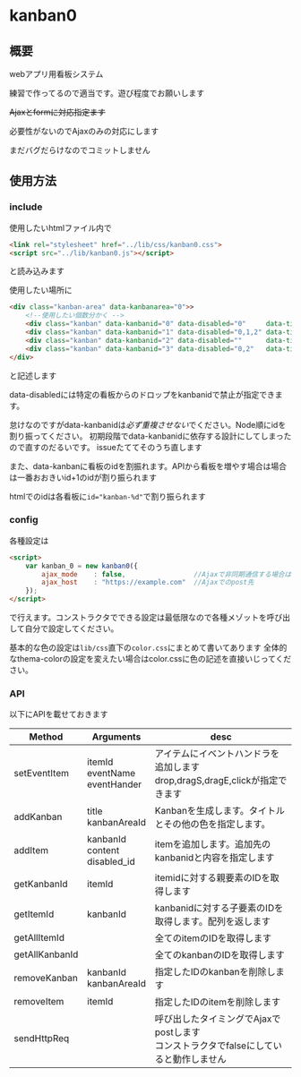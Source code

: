 # kanban0
## 概要
webアプリ用看板システム

練習で作ってるので適当です。遊び程度でお願いします

~~Ajaxとformに対応指定ます~~

必要性がないのでAjaxのみの対応にします

まだバグだらけなのでコミットしません

## 使用方法
### include
使用したいhtmlファイル内で
```html
<link rel="stylesheet" href="../lib/css/kanban0.css">
<script src="../lib/kanban0.js"></script>
```
と読み込みます


使用したい場所に
```html
<div class="kanban-area" data-kanbanarea="0">>
    <!--使用したい個数分かく -->
    <div class="kanban" data-kanbanid="0" data-disabled="0"     data-title="kanban0"></div>
    <div class="kanban" data-kanbanid="1" data-disabled="0,1,2" data-title="kanban1"></div>
    <div class="kanban" data-kanbanid="2" data-disabled=""      data-title="kanban2"></div>
    <div class="kanban" data-kanbanid="3" data-disabled="0,2"   data-title="kanban3"></div>
</div>
```
    
と記述します

data-disabledには特定の看板からのドロップをkanbanidで禁止が指定できます。

怠けなのですがdata-kanbanidは*必ず重複させない*でください。Node順にidを割り振ってください。
初期段階でdata-kanbanidに依存する設計にしてしまったので直すのだるいです。
issueたててそのうち直します

また、data-kanbanに看板のidを割振れます。APIから看板を増やす場合は場合は一番おおきいid+1のidが割り振られます

htmlでのidは各看板に`id="kanban-%d"`で割り振られます

### config

各種設定は

```html
<script>
    var kanban_0 = new kanban0({
        ajax_mode    : false,                 //Ajaxで非同期通信する場合はtrue
        ajax_host    : "https://example.com"  //Ajaxでのpost先
    });
</script>
```

で行えます。コンストラクタでできる設定は最低限なので各種メゾットを呼び出して自分で設定してください。

基本的な色の設定は`lib/css`直下の`color.css`にまとめて書いてあります
全体的なthema-colorの設定を変えたい場合はcolor.cssに色の記述を直接いじってください。

### API 
以下にAPIを載せておきます


| Method         | Arguments                          | desc                                                                                    |
|----------------|------------------------------------|-----------------------------------------------------------------------------------------|
| setEventItem   | itemId<br>eventName<br>eventHander | アイテムにイベントハンドラを追加します<br>drop,dragS,dragE,clickが指定できます          |
| addKanban      | title<br>kanbanAreaId              | Kanbanを生成します。タイトルとその他の色を指定します。                                  |
| addItem        | kanbanId<br>content<br>disabled_id | itemを追加します。追加先のkanbanidと内容を指定します                                    |
| getKanbanId    | itemId                             | itemidに対する親要素のIDを取得します                                                    |
| getItemId      | kanbanId                           | kanbanidに対する子要素のIDを取得します。配列を返します                                  |
| getAllItemId   |                                    | 全てのitemのIDを取得します                                                              |
| getAllKanbanId |                                    | 全てのkanbanのIDを取得します                                                            |
| removeKanban   | kanbanId<br>kanbanAreaId           | 指定したIDのkanbanを削除します                                                          |
| removeItem     | itemId                             | 指定したIDのitemを削除します                                                            |
| sendHttpReq    |                                    | 呼び出したタイミングでAjaxでpostします<br>コンストラクタでfalseにしていると動作しません |






    
